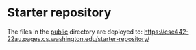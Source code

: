# Starter repository

The files in the [public](/public) directory are deployed to: https://cse442-22au.pages.cs.washington.edu/starter-repository/
